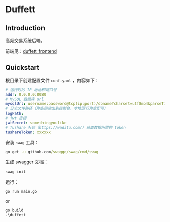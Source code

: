 # Duffett

## Introduction

高频交易系统后端。

前端见：[duffett_frontend](https://github.com/99MyCql/duffett_frontend)

## Quickstart

根目录下创建配置文件 `conf.yaml` ，内容如下：

```yaml
# 运行时的 IP 地址和端口号
addr: 0.0.0.0:8080
# MySQL 数据库 url
mysqlUrl: username:password@tcp(ip:port)/dbname?charset=utf8mb4&parseTime=True&loc=Local
# 日志文件路径（为空则输出到控制台，本地运行为空即可）
logPath:
# jwt 密钥
jwtSecret: somethingyoulike
# Tushare 社区（https://waditu.com/）获取数据所需的 token
tushareToken: xxxxxx
```

安装 `swag` 工具：

```cmd
go get -u github.com/swaggo/swag/cmd/swag
```

生成 swagger 文档：

```cmd
swag init
```

运行：

```cmd
go run main.go
```

or

```cmd
go build
.\duffett
```
